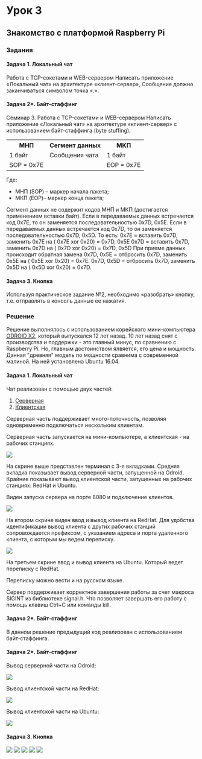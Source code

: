 # Урок 3 

## Знакомство с платформой Raspberry Pi

### Задания

#### Задача 1. Локальный чат

Работа с TCP-сокетами и WEB-сервером
Написать приложение «Локальный чат» на архитектуре «клиент-сервер»,
Сообщение должно заканчиваться символом точка «.».

#### Задача 2*. Байт-стаффинг

Семинар 3. Работа с TCP-сокетами и WEB-сервером
Написать приложение «Локальный чат» на архитектуре «клиент-сервер» с использованием
байт-стаффинга (byte stuffing).

<table>
<tr><th>МНП</th><th>Сегмент данных</th><th>МКП</th></tr>
<tr><td>1 байт</td><td>Сообщения чата</td><td>1 байт</td></tr>
<tr><td>SOP = 0x7E</td><td></td><td>EOP = 0x7E</td></tr>
</table>

Где:

- МНП (SOP) – маркер начала пакета;
- МКП (EOP)– маркер конца пакета;

Сегмент данных не содержит кодов МНП и МКП (достигается применением вставки байт). Если в
передаваемых данных встречается код 0x7E, то он заменяется последовательностью 0x7D, 0x5E.
Если в передаваемых данных встречается код 0x7D, то он заменяется последовательностью 0x7D, 0x5D.
То есть:
0x7E = вставить 0x7D, заменить 0x7E на ( 0x7E xor 0x20) = 0x7D, 0x5E
0x7D = вставить 0x7D, заменить 0x7D на ( 0x7D xor 0x20) = 0x7D, 0x5D
При приеме данных происходит обратная замена
0x7D, 0x5E = отбросить 0x7D, заменить 0x5E на ( 0x5E xor 0x20) = 0x7E.
0x7D, 0x5D = отбросить 0x7D, заменить 0x5D на ( 0x5D xor 0x20) = 0x7D.

#### Задача 3. Кнопка

Используя практическое задание №2, необходимо «разобрать» кнопку, т.е. отправлять в консоль данные ее нажатия.

### Решение

Решение выполнялось с использованием корейского мини-компьютера [ODROID X2](https://www.hardkernel.com/shop/odroid-x2/), который выпускался 12 лет назад. 
10 лет назад снят с производства и поддержки - это главный минус, по сравнению с Raspberry Pi. 
Но, главным достоинством ялвяется, его цена и мощность. Данная "древняя" модель по мощности сравнима с современной малиной.
На ней установлена Ubuntu 16.04.

#### Задача 1. Локальный чат

Чат реализован с помощью двух частей:

1. [Серверная](https://github.com/allseenn/ciot/blob/main/03.Tasks/01/server.c)
2. [Клиентская](https://github.com/allseenn/ciot/blob/main/03.Tasks/01/client.c)

Серверная часть поддерживает много-поточность, позволяя одновременно подключаться нескольким клиентам.

Серверная часть запускается на мини-компьютере, а клиентская - на рабочих станциях.

<img src=01/01.png>

На скрине выше представлен терминал с 3-я вкладками. Средняя вкладка показывает вывод серверной части, запущенной на Odroid. Крайние показывают вывод клиентской части, запущенных на рабочих станциях: RedHat и Ubuntu.

Виден запуска сервера на порте 8080 и подключение клиентов.

<img src=01/02.png>

На втором скрине виден ввод и вывод клиента на RedHat. Для удобства идентификации вывод клиента с других рабочих станций сопровождается префиксом, с указанием адреса и порта удаленного клиента, с которым мы ведем переписку.

<img src=01/03.png>

На третьем скрине ввод и вывод клиента на Ubuntu. Который ведет переписку с RedHat.

Переписку можно вести и на русском языке.

Сервер поддерживает корректное завершения работы за счет макроса SIGINT из библиотеке signal.h. Что позволяет завершать его работу с помощь клавиш Ctrl+C или команды kill.

#### Задача 2*. Байт-стаффинг

В данном решение предыдущий код реализован с использованием байт-стаффинга.

#### Задача 2*. Байт-стаффинг

Вывод серверной части на Odroid:

<img src=02/01.png>

Вывод клиентской части на RedHat:

<img src=02/02.png>

Вывод клиентской части на Ubuntu:

<img src=02/03.png>

#### Задача 3. Кнопка

<img src=03/01.png>
<img src=03/02.png>
<img src=03/03.png>
<img src=03/04.png>
<img src=03/05.png>